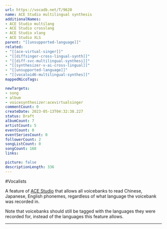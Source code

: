 ```yaml
---
url: https://vocadb.net/T/9620
name: ACE Studio multilingual synthesis
additionalNames: 
- ACE Studio multilang
- ACE Studio crosslang
- ACE Studio xlang
- ACE Studio XLS
parent: "[[unsupported-language]]"
related:
- "[[ace-virtual-singer]]"
- "[[diffsinger-cross-lingual-synth]]"
- "[[diff-svc-multilingual-synthesi]]"
- "[[synthesizer-v-ai-cross-lingual]]"
- "[[unsupported-language]]"
- "[[vocaloid6-multilingual-synthes]]"
mappedNicoTags:

newTargets:
- song
- album
- voicesynthesizer:acevirtualsinger
commentCount: 0
createDate: 2023-05-13T04:32:38.227
status: Draft
albumCount: 7
artistCount: 5
eventCount: 0
eventSeriesCount: 0
followerCount: 2
songListCount: 0
songCount: 168
links: 

picture: false
descriptionLength: 336
---
```


#Vocalists

A feature of [ACE Studio](https://vocadb.net/T/8863/ace-virtual-singer) that allows all voicebanks to read Chinese, Japanese, English phonemes, regardless of what language the voicebank was recorded in.

Note that voicebanks should still be tagged with the languages they were recorded for, instead of the languages this feature allows.

---

